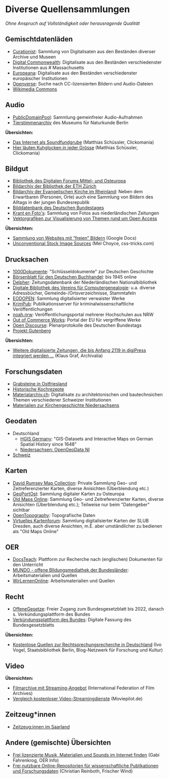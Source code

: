 # Diverse Quellensammlungen

_Ohne Anspruch auf Vollständigkeit oder herausragende Qualität_

## Gemischtdatenläden

- [Curationist](https://www.curationist.org/): Sammlung von Digitalisaten aus den Beständen diverser Archive und Museen
- [Digital Commonwealth](https://www.digitalcommonwealth.org/): Digitalisate aus den Beständen verschiedenster Institutionen aus # Massachusetts
- [Europeana](https://europeana.eu/): Digitalisate aus den Beständen verschiedenster europäischer Institutionen
- [Openverse](https://openverse.org/): Suche nach CC-lizensierten Bildern und Audio-Dateien
- [Wikimedia Commons](https://commons.wikimedia.org/wiki/Main_Page)


## Audio

- [PublicDomainPool](https://publicdomainpool.org/de/index.html): Sammlung gemeinfreier Audio-Aufnahmen
- [Tierstimmenarchiv](https://www.tierstimmenarchiv.de/webinterface/) des Museums für Naturkunde Berlin

**Übersichten:**

- [Das Internet als Soundfundgrube](https://blog.clickomania.ch/2011/12/05/das-internet-als-soundfundgrube/) (Matthias Schüssler, Clickomania)
- [Hier läuten Kuhglocken in jeder Grösse](https://blog.clickomania.ch/2020/01/08/hier-laeuten-kuhglocken-in-jeder-groesse/) (Matthias Schüssler, Clickomania)


## Bildgut

- [Bibliothek des Digitalen Forums Mittel- und Osteuropa](https://www.difmoe.eu/)
- [Bildarchiv der Bibliothek der ETH Zürich](https://ba.e-pics.ethz.ch/login/welcome.jspx)
- [Bildarchiv der Evangelischen Kirche im Rheinland](https://medienpool.ekir.de/archiv/#1693063918833_1): Neben dem Erwartbaren (Personen, Orte) auch eine Sammlung von Bildern des Alltags in der jungen Bundesrepublik
- [Bilddatenbank des Deutschen Bundestages](https://bilddatenbank.bundestag.de/)
- [Krant en Foto's](https://krant-en-fotos.nl/beeldbank/?fq%5B%5D=search_s_matches%3A%22Grote+kans+op+treffer%22&mode=gallery&view=horizontal&sort=random%7B1693063509234%7D+asc): Sammlung von Fotos aus niederländischen Zeitungen
- [Vektorgrafiken zur Visualisierung von Themen rund um Open Access](https://zenodo.org/record/3674561)

**Übersichten:**

- [Sammlung von Websites mit “freien” Bildern](https://docs.google.com/document/d/14ahmnEl8IJCpVy-ilPOn__kiMhUAKPXZujHUalgULWQ/view) (Google Docs)
- [Unconventional Stock Image Sources](https://css-tricks.com/unconventional-stock-image-sources/) (Mel Choyce, css-tricks.com)


## Drucksachen

- [1000Dokumente](https://www.1000dokumente.de/): "Schlüsseldokumente" zur Deutschen Geschichte
- [Börsenblatt für den Deutschen Buchhandel](https://www.boersenblatt-digital.de/): bis 1945 online
- [Delpher](https://www.delpher.nl/): Zeitungsdatenbank der Niederländischen Nationalbibliothek
- [Digitale Bibliothek des Vereins für Computergenealogie](https://www.digibib.genealogy.net/viewer/index/): u.a. diverse Adressbücher, Gemeinde-/Ortsverzeichnisse, Stammtafeln
- [EODOPEN](https://eodopen.eu/): Sammlung digitalisierter verwaister Werke
- [KrimPub](https://krimpub.krimz.de/home): Publikationsserver für kriminalwissenschaftliche Veröffentlichungen
- [noah.nrw](https://noah.nrw/): Veröffentlichungsportal mehrerer Hochschulen aus NRW
- [Out of Commerce Works](https://euipo.europa.eu/out-of-commerce/#/): Portal der EU für vergriffene Werke
- [Open Discourse](https://opendiscourse.de/): Plenarprotokolle des Deutschen Bundestags
- [Projekt Gutenberg](https://www.projekt-gutenberg.org/)

**Übersichten:**

- [Weitere digitalisierte Zeitungen, die bis Anfang 2119 in digiPress integriert werden …](https://archivalia.hypotheses.org/83366) (Klaus Graf, Archivalia)


## Forschungsdaten

- [Grabsteine in Ostfriesland](https://www.grabsteine-ostfriesland.de/)
- [Historische Kochrezepte](https://www.historische-esskultur.at/rezeptforschung/)
- [Materialarchiv.ch](https://materialarchiv.ch/de/vacuum/s=index): Digitalisate zu architektonischen und bautechnsichen Themen verschiedener Schweizer Institutionen
- [Materialien zur Kirchengeschichte Niedersachsens](https://kirchengemeindelexikon.de/digitalisate/)


## Geodaten

- Deutschland
    - [HGIS Germany](https://www.digihist.de/html/hgisg/index.htm): "GIS-Datasets and Interactive Maps on German Spatial History since 1648"
    - [Niedersachsen: OpenGeoData NI](https://opengeodata.lgln.niedersachsen.de/)
- [Schweiz](https://map.geo.admin.ch/)


## Karten

- [David Rumsey Map Collection](https://www.davidrumsey.com/): Private Sammlung Geo- und Zeitreferenzierter Karten, diverse Anisichten (Überblendung etc.)
- [GeoPortOst](http://geoportal.ios-regensburg.de/): Sammlung digitaler Karten zu Osteuropa
- [Old Maps Online](https://www.oldmapsonline.org/): Sammlung Geo- und Zeitreferenzierter Karten, diverse Anisichten (Überblendung etc.); Teilweise nur beim "Datengeber" sichtbar
- [OpenTopography](https://opentopography.org/ "Home"): Topografische Daten
- [Virtuelles Kartenforum](https://kartenforum.slub-dresden.de/): Sammlung digitalisierter Karten der SLUB Dresden, auch diverse Ansichten, m.E. aber umständlicher zu bedienen als "Old Maps Online"


## OER

- [DocsTeach](https://www.docsteach.org/): Plattform zur Recherche nach (englischen) Dokumenten für den Unterricht
- [MUNDO - offene BIldungsmediathek der Bundesländer](https://mundo.schule/): Arbeitsmaterialien und Quellen
- [WirLernenOnline](https://wirlernenonline.de/): Arbeitsmaterialien und Quellen


## Recht

- [OffeneGesetze](https://offenegesetze.de/): Freier Zugang zum Bundesgesetzblatt bis 2022, danach s. Verkündungsplattform des Bundes
- [Verkündungsplattform des Bundes](https://www.recht.bund.de/de/home/home_node.html): Digitale Fassung des Bundesgesetzblatts

**Übersichten:**

- [Kostenlose Quellen zur Rechtsprechungsrecherche in Deutschland](https://blog.sbb.berlin/digitale-lektueretipps-33-kostenlose-rechtsprechungsrecherche/) (Ivo Vogel, Staatsbibliothek Berlin, Blog-Netzwerk für Forschung und Kultur)


## Video

**Übersichten:**

- [Filmarchive mit Streaming-Angebot](https://www.fiafnet.org/filmsonline) (International Federation of Film Archives)
- [Vergleich kostenloser Video-Streamingdienste](https://www.moviepilot.de/news/streaming-gratis-und-legal-kostenlose-video-on-demand-angebote-im-vergleich-188275) (Moviepilot.de)


## Zeitzeug\*innen

- [Zeitzeug:innen im Saarland](https://www.zeitzeugen.saarland/)


## Andere (gemischte) Übersichten

- [Frei lizenzierte Musik, Materialien und Sounds im Internet finden](https://open-educational-resources.de/frei-lizenzierte-musik-materialien-und-sounds-im-internet-finden/) (Gabi Fahrenkrog, OER Info)
- [Frei nutzbare Online-Repositorien für wissenschaftliche Publikationen und Forschungsdaten](https://scienceblogs.de/frischer-wind/2020/10/15/frei-nutzbare-online-repositorien-fuer-wissenschaftliche-publikationen-und-forschungsdaten/) (Christian Reinboth, Frischer Wind)


